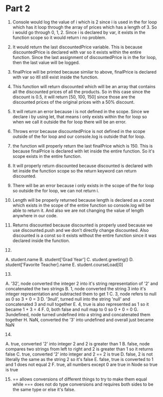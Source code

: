 # Part 2

1. Console would log the value of i which is 2 since i is used in the for loop which has it loop through the array of prices which has a length of 3. So i would go through 0, 1, 2. Since i is declared by var, it exists in the function scope so it would return i no problem.

2. It would return the last discountedPrice variable. This is because discountedPrice is declared with var so it exists within the entire function. Since the last assignment of discountedPrice is in the for loop, then the last value will be logged.

3. finalPrice will be printed because similar to above, finalPrice is declared with var so itll still exist inside the function.

4. This function will return discounted which will be an array that contains all the discounted prices of all the products. So in this case since the discount is 0.5, it will return [50, 100, 150] since those are the discounted prices of the original prices with a 50% discount.

5. It will return an error because i is not defined in the scope. Since we declare i by using let, that means i only exists within the for loop so when we call it outside the for loop there will be an error.

6. Throws error because discountedPrice is not defined in the scope outside of the for loop and our console.log is outside that for loop.

7. the function will properly return the last finalPrice which is 150. This is because finalPrice is declared with let inside the entire function. So it's scope exists in the entire function.

8. It will properly return discounted because discounted is declared with let inside the function scope so the return keyword can return discounted.

9. There will be an error because i only exists in the scope of the for loop so outside the for loop, we can not return i.

10. Length will be properly returned because length is declared as a const which exists in the scope of the entire function so console.log will be able to return it. And also we are not changing the value of length anywhere in our code.

11. Returns discounted because discounted is properly used because we use discounted.push and we don't directly change discounted. Also discounted is a const so it exists without the entire function since it was declared inside the function.

12. 
A. student.name
B. student['Grad Year']
C. student.greeting()
D. student['Favorite Teacher].name
E. student.courseLoad[0]

13.
A. '32', node converted the integer 2 into it's string representation of '2' and concatenated the two strings
B. 1, node converted the string 3 into it's integer representation and subtracted them to get 1
C. 3, node refers to null as 0 so 3 + 0 = 3
D. '3null', turned null into the string 'null' and concatenated 3 and null together
E. 4, true is also represented as 1 so it became 1 + 3 = 4
F. 0, both false and null map to 0 so 0 + 0 = 0
G. 3undefined, node turned undefined into a string and concatenated them together
H. NaN, converted the '3' into undefined and overall just became NaN

14.
A. true, converted '2' into integer 2 and 2 is greater than 1
B. false, node compares two strings from left to right and 2 is greater than 1 so it returns false
C. true, converted '2' into integer and 2 == 2 is true
D. false, 2 is not literally the same as the string 2 so it's false
E. false, true is converted to 1 and 1 does not equal 2
F. true, all numbers except 0 are true in Node so true is true

15. == allows conversions of different things to try to make them equal while === does not do type conversions and requires both sides to be the same type or else it's false. 










